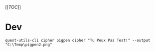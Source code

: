 [[_TOC_]]

# Dev

```
quest-utils-cli cipher pigpen cipher "Tu Peux Pas Test!" --output "C:\Temp\pigpen2.png"
```
